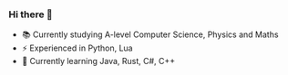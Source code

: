 ### Hi there 👋

- 📚 Currently studying A-level Computer Science, Physics and Maths
- ⚡ Experienced in Python, Lua
- 🌱 Currently learning Java, Rust, C#, C++
